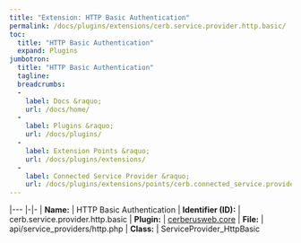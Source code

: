 ```yaml
---
title: "Extension: HTTP Basic Authentication"
permalink: /docs/plugins/extensions/cerb.service.provider.http.basic/
toc:
  title: "HTTP Basic Authentication"
  expand: Plugins
jumbotron:
  title: "HTTP Basic Authentication"
  tagline: 
  breadcrumbs:
  -
    label: Docs &raquo;
    url: /docs/home/
  -
    label: Plugins &raquo;
    url: /docs/plugins/
  -
    label: Extension Points &raquo;
    url: /docs/plugins/extensions/
  -
    label: Connected Service Provider &raquo;
    url: /docs/plugins/extensions/points/cerb.connected_service.provider
---
```


|---
|-|-
| **Name:** | HTTP Basic Authentication
| **Identifier (ID):** | cerb.service.provider.http.basic
| **Plugin:** | [cerberusweb.core](/docs/plugins/cerberusweb.core/)
| **File:** | api/service_providers/http.php
| **Class:** | ServiceProvider_HttpBasic

